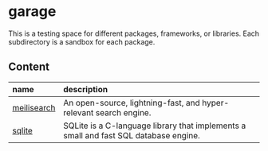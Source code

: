 # garage
This is a testing space for different packages, frameworks, or libraries.
Each subdirectory is a sandbox for each package.

## Content
| name                                                                     | description                                                        |
|:-------------------------------------------------------------------------|:-------------------------------------------------------------------|
| [meilisearch](https://github.com/tainvecs/garage/tree/main/meilisearch)  | An open-source, lightning-fast, and hyper-relevant search engine.  |
| [sqlite](https://github.com/tainvecs/garage/tree/main/sqlite)            | SQLite is a C-language library that implements a small and fast SQL database engine.  |

